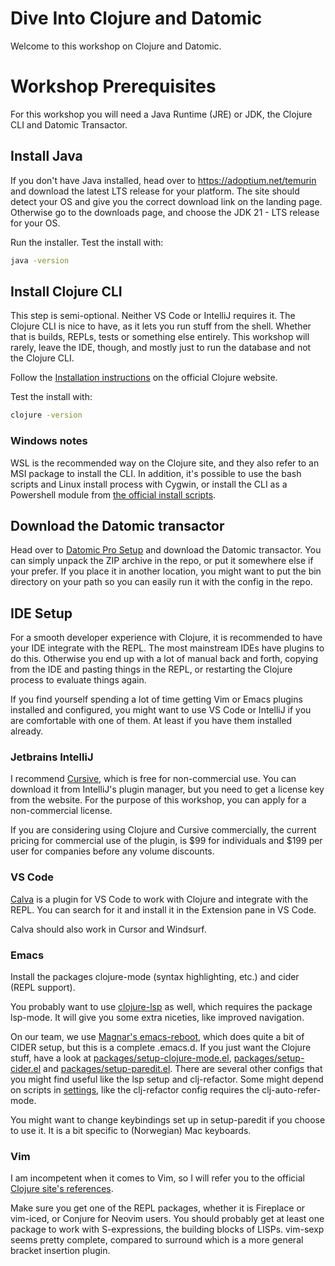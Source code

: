# Dive Into Clojure and Datomic

Welcome to this workshop on Clojure and Datomic.

# Workshop Prerequisites

For this workshop you will need a Java Runtime (JRE) or JDK, the Clojure CLI and
Datomic Transactor.

## Install Java

If you don't have Java installed, head over to https://adoptium.net/temurin and
download the latest LTS release for your platform. The site should detect your
OS and give you the correct download link on the landing page. Otherwise go to
the downloads page, and choose the JDK 21 - LTS release for your OS.

Run the installer. Test the install with:

```sh
java -version
```

## Install Clojure CLI

This step is semi-optional. Neither VS Code or IntelliJ requires it. The Clojure
CLI is nice to have, as it lets you run stuff from the shell. Whether that is
builds, REPLs, tests or something else entirely. This workshop will rarely,
leave the IDE, though, and mostly just to run the database and not the Clojure
CLI.

Follow the [Installation
instructions](https://clojure.org/guides/install_clojure) on the official
Clojure website.

Test the install with:

```sh
clojure -version
```

### Windows notes

WSL is the recommended way on the Clojure site, and they also refer to an MSI
package to install the CLI. In addition, it's possible to use the bash scripts
and Linux install process with Cygwin, or install the CLI as a Powershell module
from [the official install
scripts](https://github.com/clojure/brew-install/releases/tag/1.12.1.1550).

## Download the Datomic transactor

Head over to [Datomic Pro Setup](https://docs.datomic.com/setup/pro-setup.html)
and download the Datomic transactor. You can simply unpack the ZIP archive in
the repo, or put it somewhere else if your prefer. If you place it in another
location, you might want to put the bin directory on your path so you can easily
run it with the config in the repo.

## IDE Setup

For a smooth developer experience with Clojure, it is recommended to have your
IDE integrate with the REPL. The most mainstream IDEs have plugins to do this.
Otherwise you end up with a lot of manual back and forth, copying from the IDE
and pasting things in the REPL, or restarting the Clojure process to evaluate
things again.

If you find yourself spending a lot of time getting Vim or Emacs plugins
installed and configured, you might want to use VS Code or IntelliJ if you are
comfortable with one of them. At least if you have them installed already.

### Jetbrains IntelliJ

I recommend [Cursive](https://cursive-ide.com/), which is free for
non-commercial use. You can download it from IntelliJ's plugin manager, but you
need to get a license key from the website. For the purpose of this workshop,
you can apply for a non-commercial license.

If you are considering using Clojure and Cursive commercially, the current
pricing for commercial use of the plugin, is $99 for individuals and $199 per
user for companies before any volume discounts.

### VS Code

[Calva](https://calva.io) is a plugin for VS Code to work with Clojure and
integrate with the REPL. You can search for it and install it in the Extension
pane in VS Code.

Calva should also work in Cursor and Windsurf.

### Emacs

Install the packages clojure-mode (syntax highlighting, etc.) and cider (REPL
support).

You probably want to use [clojure-lsp](https://clojure-lsp.io/installation/) as
well, which requires the package lsp-mode. It will give you some extra niceties,
like improved navigation.

On our team, we use [Magnar's
emacs-reboot](https://github.com/magnars/emacsd-reboot), which does quite a bit
of CIDER setup, but this is a complete .emacs.d. If you just want the Clojure
stuff, have a look at
[packages/setup-clojure-mode.el](https://github.com/magnars/emacsd-reboot/blob/main/packages/setup-clojure-mode.el),
[packages/setup-cider.el](https://github.com/magnars/emacsd-reboot/blob/main/packages/setup-cider.el) and
[packages/setup-paredit.el](https://github.com/magnars/emacsd-reboot/blob/main/packages/setup-paredit.el).
There are several other configs that you might find useful like the lsp setup and
clj-refactor. Some might depend on scripts in
[settings](https://github.com/magnars/emacsd-reboot/tree/main/settings), like
the clj-refactor config requires the clj-auto-refer-mode.

You might want to change keybindings set up in setup-paredit if you choose to
use it. It is a bit specific to (Norwegian) Mac keyboards.

### Vim

I am incompetent when it comes to Vim, so I will refer you to the official
[Clojure site's
references](https://clojure.org/guides/editors#_vim_highly_efficient_text_editing).

Make sure you get one of the REPL packages, whether it is Fireplace or vim-iced, or
Conjure for Neovim users. You should probably get at least one package to work
with S-expressions, the building blocks of LISPs. vim-sexp seems pretty
complete, compared to surround which is a more general bracket insertion plugin.
